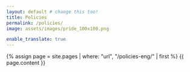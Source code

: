 ```yaml
---
layout: default # change this too!
title: Policies
permalink: /policies/
image: assets/images/pride_100x100.png

enable_translate: true
---
```


<div class="lang-eng">

{% assign page = site.pages | where: "url", "/policies-eng/" | first %}
{{ page.content }}


</div>

<div class="lang-ua" style="display: none; visibility: hidden;">

{% assign page = site.pages | where: "url", "/policies-ua/" | first %}
{{ page.content }}

</div>


<br>
<br>
